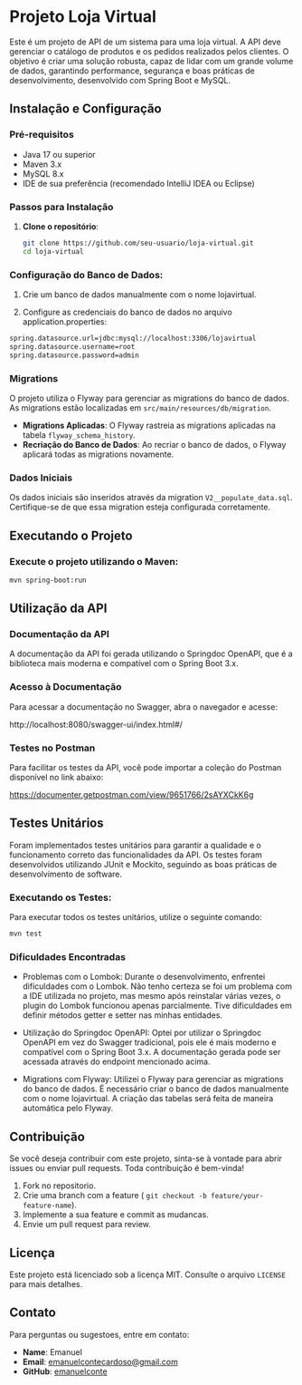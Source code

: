 # Projeto Loja Virtual

Este é um projeto de API de um sistema para uma loja virtual. A API deve gerenciar o catálogo de produtos e os pedidos realizados pelos clientes. O objetivo é criar uma solução robusta, capaz de lidar com um grande volume de dados, garantindo performance, segurança e boas práticas de desenvolvimento, desenvolvido com Spring Boot e MySQL.

## Instalação e Configuração

### Pré-requisitos

- Java 17 ou superior
- Maven 3.x
- MySQL 8.x
- IDE de sua preferência (recomendado IntelliJ IDEA ou Eclipse)

### Passos para Instalação

1. **Clone o repositório**:
   ```bash
   git clone https://github.com/seu-usuario/loja-virtual.git
   cd loja-virtual

### Configuração do Banco de Dados:

1. Crie um banco de dados manualmente com o nome lojavirtual.

2. Configure as credenciais do banco de dados no arquivo application.properties:
```bash
spring.datasource.url=jdbc:mysql://localhost:3306/lojavirtual
spring.datasource.username=root
spring.datasource.password=admin
```

### Migrations

O projeto utiliza o Flyway para gerenciar as migrations do banco de dados. As migrations estão localizadas em `src/main/resources/db/migration`.

- **Migrations Aplicadas**: O Flyway rastreia as migrations aplicadas na tabela `flyway_schema_history`.
- **Recriação do Banco de Dados**: Ao recriar o banco de dados, o Flyway aplicará todas as migrations novamente.

### Dados Iniciais

Os dados iniciais são inseridos através da migration `V2__populate_data.sql`. Certifique-se de que essa migration esteja configurada corretamente.

## Executando o Projeto

### Execute o projeto utilizando o Maven:
```bash
mvn spring-boot:run
```

## Utilização da API
### Documentação da API

A documentação da API foi gerada utilizando o Springdoc OpenAPI, que é a biblioteca mais moderna e compatível com o Spring Boot 3.x.

### Acesso à Documentação

Para acessar a documentação no Swagger, abra o navegador e acesse:

http://localhost:8080/swagger-ui/index.html#/

### Testes no Postman
Para facilitar os testes da API, você pode importar a coleção do Postman disponível no link abaixo:

https://documenter.getpostman.com/view/9651766/2sAYXCkK6g

## Testes Unitários
Foram implementados testes unitários para garantir a qualidade e o funcionamento correto das funcionalidades da API. Os testes foram desenvolvidos utilizando JUnit e Mockito, seguindo as boas práticas de desenvolvimento de software.

### Executando os Testes:

Para executar todos os testes unitários, utilize o seguinte comando:

```bash
mvn test
```

### Dificuldades Encontradas
- Problemas com o Lombok: 
Durante o desenvolvimento, enfrentei dificuldades com o Lombok. Não tenho certeza se foi um problema com a IDE utilizada no projeto, mas mesmo após reinstalar várias vezes, o plugin do Lombok funcionou apenas parcialmente. Tive dificuldades em definir métodos getter e setter nas minhas entidades.

- Utilização do Springdoc OpenAPI: 
Optei por utilizar o Springdoc OpenAPI em vez do Swagger tradicional, pois ele é mais moderno e compatível com o Spring Boot 3.x. A documentação gerada pode ser acessada através do endpoint mencionado acima.

- Migrations com Flyway: 
Utilizei o Flyway para gerenciar as migrations do banco de dados. É necessário criar o banco de dados manualmente com o nome lojavirtual. A criação das tabelas será feita de maneira automática pelo Flyway.

## Contribuição
Se você deseja contribuir com este projeto, sinta-se à vontade para abrir issues ou enviar pull requests. Toda contribuição é bem-vinda!
1. Fork no repositorio.
2. Crie uma branch com a feature (
`git checkout -b feature/your-feature-name`).
3. Implemente a sua feature e commit as mudancas.
4. Envie um pull request para review.

## Licença
Este projeto está licenciado sob a licença MIT. Consulte o arquivo `LICENSE` para mais detalhes.

## Contato
Para perguntas ou sugestoes, entre em contato:
- **Name**: Emanuel
- **Email**: [emanuelcontecardoso@gmail.com](mailto:emanuelcontecardoso@gmail.com)
- **GitHub**: [emanuelconte](https://github.com/emanuelconte)


